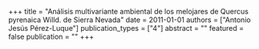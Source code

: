+++
title = "Análisis multivariante ambiental de los melojares de Quercus pyrenaica Willd. de Sierra Nevada"
date = 2011-01-01
authors = ["Antonio Jesús Pérez-Luque"]
publication_types = ["4"]
abstract = ""
featured = false
publication = ""
+++

